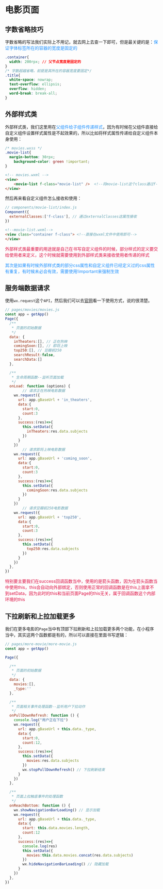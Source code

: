 # 电影页面

## 字数省略技巧
字数省略的写法我们实际上不用记，就去网上去查一下即可，但是最关键的是：<font color=#1E90FF>保证字体标签所在的容器的宽度是固定的</font>
```css
.container{
  width: 200rpx; // 父节点宽度是固定的
}
/* 字数超越省略，前提是其所在的容器宽度要固定*/
.title{
  white-space: nowrap;
  text-overflow: ellipsis;
  overflow: hidden;
  word-break: break-all;
}
```

## 外部样式类
外部样式类，我们这里用在<font color=#1E90FF>父组件给子组件传递样式</font>，因为有时候在父组件直接给自定义组件设置样式属性是不起效果的，所以比如将样式属性传递给自定义组件本身使用：
```css
/* movies.wxss */
.movie-list{
  margin-bottom: 30rpx;
	background-color: green !important;
}
```
```html
<!-- movies.wxml -->
<view>
	<movie-list f-class="movie-list" />  <!--将movie-list这个class通过f-class这个属性传递给movie-list这个自定义组件 -->
</view>
```
然后再来看自定义组件怎么接收和使用：
```javascript
// components/movie-list/index.js
Component({
  externalClasses:['f-class'], // 通过externalClasses这属性接收
})
```
```html
<!--movie-list.wxml-->
<view class="container f-class"> <!--直接在wxml文件中使用即可-->
</view>
```

<font color=#DD1144>外部样式类最重要的用途就是自己在书写自定义组件的时候，部分样式的定义要交给使用者来定义，这个时候就需要使用到外部样式类来接收使用者传递的样式</font>

<font color=#1E90FF>其次是如果有时候外部样式类的部分css属性和自定义组件已经定义过的css属性有重复，有时候未必会有效，需要使用!important来强制生效</font>

## 服务端数据请求
使用`wx.request`这个`API`，然后我们可以去[官网](https://developers.weixin.qq.com/miniprogram/dev/api/network/request/wx.request.html)看一下使用方式，说的很清楚。
```javascript
// pages/movies/movies.js
const app = getApp()
Page({
  /**
   * 页面的初始数据
   */
  data: {
    inTheaters:[], // 正在热映
    comingSoon:[], // 即将上映
    top250:[], // 豆瓣前250
    searchResult:false,
    searchData:[]
  },

  /**
   * 生命周期函数--监听页面加载
   */
  onLoad: function (options) {
		// 请求正在热映电影数据
    wx.request({
      url: app.gBaseUrl + 'in_theaters',
      data:{
        start:0,
        count:3
      },
      success:(res)=>{
        this.setData({
          inTheaters:res.data.subjects
        })
      }
    })
		// 请求即将上映电影数据
    wx.request({
      url: app.gBaseUrl + 'coming_soon',
      data:{
        start:0,
        count:3
      },
      success:(res)=>{
        this.setData({
          comingSoon:res.data.subjects
        })
      }
    })
		// 请求豆瓣前250电影数据
    wx.request({
      url: app.gBaseUrl + 'top250',
      data:{
        start:0,
        count:3
      },
      success:(res)=>{
        this.setData({
          top250:res.data.subjects
        })
      }
    })
  },
})
```
<font color=#DD1144>特别要主要我们在success回调函数当中，使用的是箭头函数，因为在箭头函数当中使用this，this会自动向外部绑定，否则使用正常的回调函数是在this上面拿不到setData，因为此时的this和当前页面Page的this无关，属于回调函数这个内部环境的this</font>

## 下拉刷新和上拉加载更多
我们在更多电影的`Page`当中有顶部下拉刷新和上拉加载更多两个功能，在小程序当中，其实这两个函数都是有的，所以可以直接在里面书写逻辑：
```javascript
// pages/more-movie/more-movie.js
const app = getApp()

Page({

  /**
   * 页面的初始数据
   */
  data: {
    movies:[],
    _type:''
  },

  /**
   * 页面相关事件处理函数--监听用户下拉动作
   */
  onPullDownRefresh: function () {
    console.log("用户正在下拉")
    wx.request({
      url: app.gBaseUrl + this.data._type,
      data:{
        start:0,
        count:12,
      },
      success:(res)=>{
        this.setData({
          movies:res.data.subjects
        })
        wx.stopPullDownRefresh() // 下拉刷新结束
      }
    })
  },

  /**
   * 页面上拉触底事件的处理函数
   */
  onReachBottom: function () {
    wx.showNavigationBarLoading() // 显示加载
    wx.request({
      url: app.gBaseUrl + this.data._type,
      data:{
        start: this.data.movies.length,
        count:12
      },
      success:(res)=>{
        console.log(res)
        this.setData({
          movies:this.data.movies.concat(res.data.subjects)
        })
        wx.hideNavigationBarLoading() // 隐藏加载
      }
    })
  },
})
```
